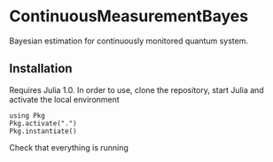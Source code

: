 # ContinuousMeasurementBayes

Bayesian estimation for continuously monitored quantum system.

## Installation

Requires Julia 1.0. In order to use, clone the repository, 
start Julia and activate the local environment

```
using Pkg
Pkg.activate(".")
Pkg.instantiate()
```

Check that everything is running 